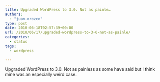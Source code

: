 ```yaml
---
title: Upgraded WordPress to 3.0. Not as painle…
authors: 
  - "juan-orozco"
type: post
date: 2010-06-18T02:57:39+00:00
url: /2010/06/17/upgraded-wordpress-to-3-0-not-as-painle/
categories:
  - status
tags:
  - wordpress

---
```

Upgraded WordPress to 3.0. Not as painless as some have said but I think mine was an especially weird case.